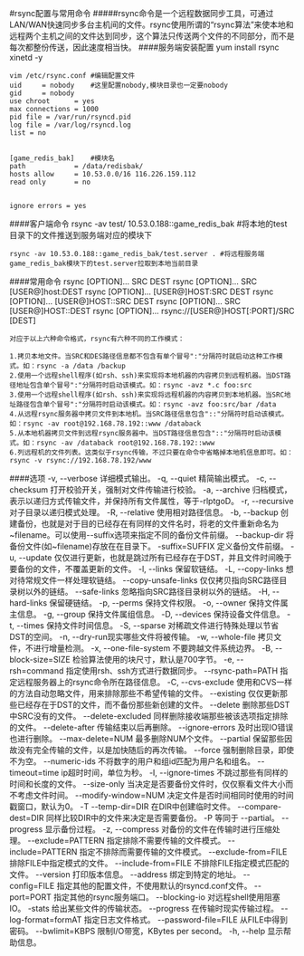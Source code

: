 #rsync配置与常用命令
#####rsync命令是一个远程数据同步工具，可通过LAN/WAN快速同步多台主机间的文件。rsync使用所谓的“rsync算法”来使本地和远程两个主机之间的文件达到同步，这个算法只传送两个文件的不同部分，而不是每次都整份传送，因此速度相当快。
####服务端安装配置
	yum install rsync xinetd -y 

	vim /etc/rsync.conf #编辑配置文件
	uid     = nobody	#这里配置nobody,模块目录也一定要nobody
	gid     = nobody
	use chroot      = yes
	max connections = 1000
	pid file = /var/run/rsyncd.pid
	log file = /var/log/rsyncd.log
	list = no
	
	
	[game_redis_bak] 	#模块名
	path            = /data/redisbak/
	hosts allow     = 10.53.0.0/16 116.226.159.112
	read only       = no
	
	
	ignore errors = yes


####客户端命令
	rsync -av test/ 10.53.0.188::game_redis_bak	#将本地的test目录下的文件推送到服务端对应的模块下
	
	rsync -av 10.53.0.188::game_redis_bak/test.server . #将远程服务端game_redis_bak模块下的test.server拉取到本地当前目录


####常用命令
	rsync [OPTION]... SRC DEST
	rsync [OPTION]... SRC [USER@]host:DEST
	rsync [OPTION]... [USER@]HOST:SRC DEST
	rsync [OPTION]... [USER@]HOST::SRC DEST
	rsync [OPTION]... SRC [USER@]HOST::DEST
	rsync [OPTION]... rsync://[USER@]HOST[:PORT]/SRC [DEST]

	对应于以上六种命令格式，rsync有六种不同的工作模式：

	1.拷贝本地文件。当SRC和DES路径信息都不包含有单个冒号":"分隔符时就启动这种工作模式。如：rsync -a /data /backup
	2.使用一个远程shell程序(如rsh、ssh)来实现将本地机器的内容拷贝到远程机器。当DST路径地址包含单个冒号":"分隔符时启动该模式。如：rsync -avz *.c foo:src
	3.使用一个远程shell程序(如rsh、ssh)来实现将远程机器的内容拷贝到本地机器。当SRC地址路径包含单个冒号":"分隔符时启动该模式。如：rsync -avz foo:src/bar /data
	4.从远程rsync服务器中拷贝文件到本地机。当SRC路径信息包含"::"分隔符时启动该模式。如：rsync -av root@192.168.78.192::www /databack
	5.从本地机器拷贝文件到远程rsync服务器中。当DST路径信息包含"::"分隔符时启动该模式。如：rsync -av /databack root@192.168.78.192::www
	6.列远程机的文件列表。这类似于rsync传输，不过只要在命令中省略掉本地机信息即可。如：rsync -v rsync://192.168.78.192/www

####选项
	-v, --verbose 详细模式输出。
	-q, --quiet 精简输出模式。
	-c, --checksum 打开校验开关，强制对文件传输进行校验。
	-a, --archive 归档模式，表示以递归方式传输文件，并保持所有文件属性，等于-rlptgoD。
	-r, --recursive 对子目录以递归模式处理。
	-R, --relative 使用相对路径信息。
	-b, --backup 创建备份，也就是对于目的已经存在有同样的文件名时，将老的文件重新命名为~filename。可以使用--suffix选项来指定不同的备份文件前缀。
	--backup-dir 将备份文件(如~filename)存放在在目录下。
	-suffix=SUFFIX 定义备份文件前缀。
	-u, --update 仅仅进行更新，也就是跳过所有已经存在于DST，并且文件时间晚于要备份的文件，不覆盖更新的文件。
	-l, --links 保留软链结。
	-L, --copy-links 想对待常规文件一样处理软链结。
	--copy-unsafe-links 仅仅拷贝指向SRC路径目录树以外的链结。
	--safe-links 忽略指向SRC路径目录树以外的链结。
	-H, --hard-links 保留硬链结。
	-p, --perms 保持文件权限。
	-o, --owner 保持文件属主信息。
	-g, --group 保持文件属组信息。
	-D, --devices 保持设备文件信息。
	-t, --times 保持文件时间信息。
	-S, --sparse 对稀疏文件进行特殊处理以节省DST的空间。
	-n, --dry-run现实哪些文件将被传输。
	-w, --whole-file 拷贝文件，不进行增量检测。
	-x, --one-file-system 不要跨越文件系统边界。
	-B, --block-size=SIZE 检验算法使用的块尺寸，默认是700字节。
	-e, --rsh=command 指定使用rsh、ssh方式进行数据同步。
	--rsync-path=PATH 指定远程服务器上的rsync命令所在路径信息。
	-C, --cvs-exclude 使用和CVS一样的方法自动忽略文件，用来排除那些不希望传输的文件。
	--existing 仅仅更新那些已经存在于DST的文件，而不备份那些新创建的文件。
	--delete 删除那些DST中SRC没有的文件。
	--delete-excluded 同样删除接收端那些被该选项指定排除的文件。
	--delete-after 传输结束以后再删除。
	--ignore-errors 及时出现IO错误也进行删除。
	--max-delete=NUM 最多删除NUM个文件。
	--partial 保留那些因故没有完全传输的文件，以是加快随后的再次传输。
	--force 强制删除目录，即使不为空。
	--numeric-ids 不将数字的用户和组id匹配为用户名和组名。
	--timeout=time ip超时时间，单位为秒。
	-I, --ignore-times 不跳过那些有同样的时间和长度的文件。
	--size-only 当决定是否要备份文件时，仅仅察看文件大小而不考虑文件时间。
	--modify-window=NUM 决定文件是否时间相同时使用的时间戳窗口，默认为0。
	-T --temp-dir=DIR 在DIR中创建临时文件。
	--compare-dest=DIR 同样比较DIR中的文件来决定是否需要备份。
	-P 等同于 --partial。
	--progress 显示备份过程。
	-z, --compress 对备份的文件在传输时进行压缩处理。
	--exclude=PATTERN 指定排除不需要传输的文件模式。
	--include=PATTERN 指定不排除而需要传输的文件模式。
	--exclude-from=FILE 排除FILE中指定模式的文件。
	--include-from=FILE 不排除FILE指定模式匹配的文件。
	--version 打印版本信息。
	--address 绑定到特定的地址。
	--config=FILE 指定其他的配置文件，不使用默认的rsyncd.conf文件。
	--port=PORT 指定其他的rsync服务端口。
	--blocking-io 对远程shell使用阻塞IO。
	-stats 给出某些文件的传输状态。
	--progress 在传输时现实传输过程。
	--log-format=formAT 指定日志文件格式。
	--password-file=FILE 从FILE中得到密码。
	--bwlimit=KBPS 限制I/O带宽，KBytes per second。
	-h, --help 显示帮助信息。